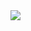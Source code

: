 <img src="https://cdn.discordapp.com/attachments/1003672202983518281/1217058082039922779/image_3.png?ex=6602a4aa&is=65f02faa&hm=1d3b102096e353259fc0f993bea696297e798745aeddddd28e46184070f5b9ec&">
